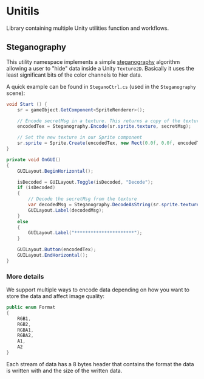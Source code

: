 # Unitils

Library containing multiple Unity utilities function and workflows.

## Steganography

This utility namespace implements a simple [steganography](https://en.wikipedia.org/wiki/Steganography) algorithm allowing a user to "hide" data inside a Unity `Texture2D`. Basically it uses the least significant bits of the color channels to hier data.

A quick example can be found in `SteganoCtrl.cs` (used in the `Steganography` scene):

```csharp
void Start () {
    sr = gameObject.GetComponent<SpriteRenderer>();

    // Encode secretMsg in a texture. This returns a copy of the texture
    encodedTex = Steganography.Encode(sr.sprite.texture, secretMsg);

    // Set the new texture in our Sprite component
    sr.sprite = Sprite.Create(encodedTex, new Rect(0.0f, 0.0f, encodedTex.width, encodedTex.height), new Vector2(0.5f, 0.5f));
}

private void OnGUI()
{
    GUILayout.BeginHorizontal();

    isDecoded = GUILayout.Toggle(isDecoded, "Decode");
    if (isDecoded)
    {
        // Decode the secretMsg from the texture
        var decodedMsg = Steganography.DecodeAsString(sr.sprite.texture);
        GUILayout.Label(decodedMsg);
    }
    else
    {
        GUILayout.Label("**********************");
    }

    GUILayout.Button(encodedTex);
    GUILayout.EndHorizontal();
}
```

### More details

We support multiple ways to encode data depending on how you want to store the data and affect image quality:

```csharp
public enum Format
{
    RGB1,
    RGB2,
    RGBA1,
    RGBA2,
    A1,
    A2
}
```

Each stream of data has a 8 bytes header that contains the format the data is written with and the size of the written data.